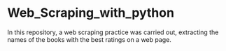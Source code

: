 # Web_Scraping_with_python
In this repository, a web scraping practice was carried out, extracting the names of the books with the best ratings on a web page.
